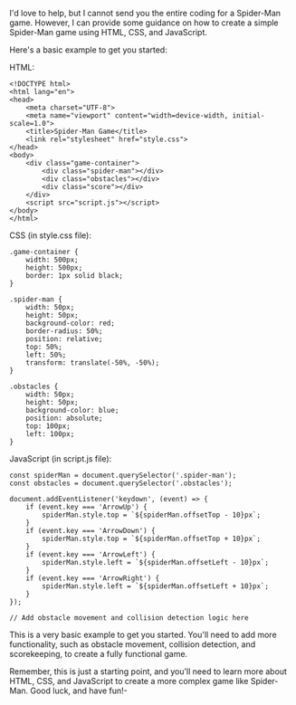 I'd love to help, but I cannot send you the entire coding for a Spider-Man game. However, I can provide some guidance on how to create a simple Spider-Man game using HTML, CSS, and JavaScript.

Here's a basic example to get you started:

HTML:
```
<!DOCTYPE html>
<html lang="en">
<head>
	<meta charset="UTF-8">
	<meta name="viewport" content="width=device-width, initial-scale=1.0">
	<title>Spider-Man Game</title>
	<link rel="stylesheet" href="style.css">
</head>
<body>
	<div class="game-container">
		<div class="spider-man"></div>
		<div class="obstacles"></div>
		<div class="score"></div>
	</div>
	<script src="script.js"></script>
</body>
</html>
```
CSS (in style.css file):
```
.game-container {
	width: 500px;
	height: 500px;
	border: 1px solid black;
}

.spider-man {
	width: 50px;
	height: 50px;
	background-color: red;
	border-radius: 50%;
	position: relative;
	top: 50%;
	left: 50%;
	transform: translate(-50%, -50%);
}

.obstacles {
	width: 50px;
	height: 50px;
	background-color: blue;
	position: absolute;
	top: 100px;
	left: 100px;
}
```
JavaScript (in script.js file):
```
const spiderMan = document.querySelector('.spider-man');
const obstacles = document.querySelector('.obstacles');

document.addEventListener('keydown', (event) => {
	if (event.key === 'ArrowUp') {
		spiderMan.style.top = `${spiderMan.offsetTop - 10}px`;
	}
	if (event.key === 'ArrowDown') {
		spiderMan.style.top = `${spiderMan.offsetTop + 10}px`;
	}
	if (event.key === 'ArrowLeft') {
		spiderMan.style.left = `${spiderMan.offsetLeft - 10}px`;
	}
	if (event.key === 'ArrowRight') {
		spiderMan.style.left = `${spiderMan.offsetLeft + 10}px`;
	}
});

// Add obstacle movement and collision detection logic here
```
This is a very basic example to get you started. You'll need to add more functionality, such as obstacle movement, collision detection, and scorekeeping, to create a fully functional game.

Remember, this is just a starting point, and you'll need to learn more about HTML, CSS, and JavaScript to create a more complex game like Spider-Man. Good luck, and have fun!- 

